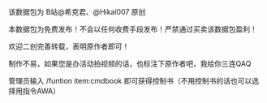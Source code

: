 该数据包为 B站@希克君、@Hikal007 原创

本数据包为免费发布！不会以任何收费手段发布！严禁通过买卖该数据包盈利！

欢迎二创完善转载，表明原作者即可！

制作不易，如果您是办活动拍视频的话，也标注下原作者吧，我给你三连QAQ

管理员输入 /funtion item:cmdbook 即可获得控制书（不用控制书的话也可以选择用指令AWA）